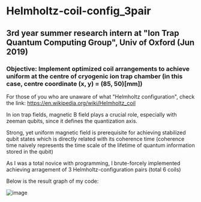# Helmholtz-coil-config_3pair
## 3rd year summer research intern at "Ion Trap Quantum Computing Group", Univ of Oxford (Jun 2019)
### Objective: Implement optimized coil arrangements to achieve uniform at the centre of cryogenic ion trap chamber (in this case, centre coordinate (x, y) = (85, 50)[mm])

For those of you who are unaware of what "Helmholtz configuration", check the link: https://en.wikipedia.org/wiki/Helmholtz_coil

In ion trap fields, magnetic B field plays a crucial role, especially with zeeman qubits, since it defines the quantization axis.

Strong, yet uniform magnetic field is prerequisite for achieving stabilized qubit states which is directly related with its coherence time (coherence time naively represents the time scale of the lifetime of quantum information stored in the qubit)

As I was a total novice with programming, I brute-forcely implemented achieving arragement of 3 Helmholtz-configuration pairs (total 6 coils) 

Below is the result graph of my code:

![image](https://user-images.githubusercontent.com/82307352/158949061-cff88487-cb85-4e96-a518-842a22f66e38.png)
